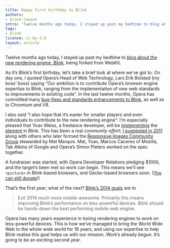 ```yaml
---
title: Happy first birthday to Blink
authors:
- bruce-lawson
intro: 'Twelve months ago today, I stayed up past my bedtime to blog about the new rendering engine, Blink, being forked from WebKit. As it’s Blink’s first birthday, let’s take a brief look at where we’ve got to.'
tags:
- blink
license: cc-by-3.0
layout: article
---
```


Twelve months ago today, I stayed up past my bedtime to [blog about the new rendering engine, Blink][1], being forked from WebKit.

[1]: http://www.brucelawson.co.uk/2013/hello-blink/

As it’s Blink’s first birthday, let’s take a brief look at where we’ve got to. On day one, I quoted Opera’s Head of Web Technology, Lars Erik Bolstad (my boss’ boss) saying “Our ambition is to contribute Opera’s browser engine expertise to Blink, ranging from the implementation of new web standards to improvements in existing code”. In the last twelve months, Opera has committed many [bug-fixes and standards enhancements to Blink][2], as well as to Chromium and V8.

[2]: http://operasoftware.github.io/upstreamtools/#blink

I also said “I also hope that it’s easier for smaller players and even individuals to contribute to the new rendering engine”. I’m especially pleased that Yoav Weiss, a freelance developer, will be [implementing][3] the [<picture> element][4] in Blink. This has been a real _community effort_; [I suggested <picture> in 2011][5] along with others who later formed the [Responsive Images Community Group][6] stewarded by Mat Marquis. Mat, Yoav, Marcos Caceres of Mozilla, Tab Atkins of Google and Opera’s Simon Pieters worked on the spec together.

[3]: http://alistapart.com/blog/post/bringing-responsive-images-to-browsers
[4]: http://picture.responsiveimages.org
[5]: http://www.brucelawson.co.uk/2011/notes-on-adaptive-images-yet-again/
[6]: http://responsiveimages.org/

A fundraiser was started, with Opera Developer Relations pledging $1000, and the target’s been met so work can begin. This means we’ll see `<picture>` in Blink-based browsers, and Gecko-based browsers soon. ([You can still donate][7]!)

[7]: https://www.indiegogo.com/projects/picture-element-implementation-in-blink

That’s the first year; what of the next? [Blink’s 2014 goals][8] are to

[8]: https://groups.google.com/a/chromium.org/forum/#!msg/blink-dev/Z5OzwYh3Wfk/IWooaY5FZowJ

> Exit 2014 much more mobile-awesome. Primarily this means improving Blink’s performance on less-powerful devices. Blink should be hands-down the best performing mobile web engine.

Opera has many years experience in tuning rendering engines to work on less-powerful devices. This is how we’ve managed to bring the World Wide Web to the whole wide world for 18 years, and using our expertise to help Blink realise this goal helps us with our mission. Work’s already begun. It’s going to be an exciting second year.
